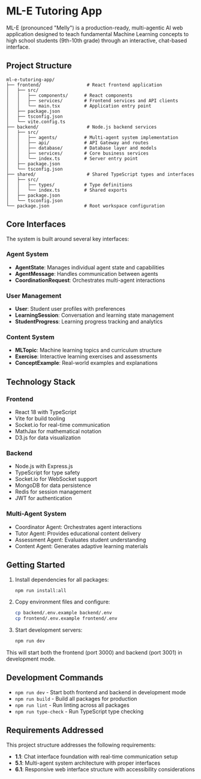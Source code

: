 # ML-E Tutoring App

ML-E (pronounced "Melly") is a production-ready, multi-agentic AI web application designed to teach fundamental Machine Learning concepts to high school students (9th-10th grade) through an interactive, chat-based interface.

## Project Structure

```
ml-e-tutoring-app/
├── frontend/                 # React frontend application
│   ├── src/
│   │   ├── components/      # React components
│   │   ├── services/        # Frontend services and API clients
│   │   └── main.tsx         # Application entry point
│   ├── package.json
│   ├── tsconfig.json
│   └── vite.config.ts
├── backend/                  # Node.js backend services
│   ├── src/
│   │   ├── agents/          # Multi-agent system implementation
│   │   ├── api/             # API Gateway and routes
│   │   ├── database/        # Database layer and models
│   │   ├── services/        # Core business services
│   │   └── index.ts         # Server entry point
│   ├── package.json
│   └── tsconfig.json
├── shared/                   # Shared TypeScript types and interfaces
│   ├── src/
│   │   ├── types/           # Type definitions
│   │   └── index.ts         # Shared exports
│   ├── package.json
│   └── tsconfig.json
└── package.json             # Root workspace configuration
```

## Core Interfaces

The system is built around several key interfaces:

### Agent System
- **AgentState**: Manages individual agent state and capabilities
- **AgentMessage**: Handles communication between agents
- **CoordinationRequest**: Orchestrates multi-agent interactions

### User Management
- **User**: Student user profiles with preferences
- **LearningSession**: Conversation and learning state management
- **StudentProgress**: Learning progress tracking and analytics

### Content System
- **MLTopic**: Machine learning topics and curriculum structure
- **Exercise**: Interactive learning exercises and assessments
- **ConceptExample**: Real-world examples and explanations

## Technology Stack

### Frontend
- React 18 with TypeScript
- Vite for build tooling
- Socket.io for real-time communication
- MathJax for mathematical notation
- D3.js for data visualization

### Backend
- Node.js with Express.js
- TypeScript for type safety
- Socket.io for WebSocket support
- MongoDB for data persistence
- Redis for session management
- JWT for authentication

### Multi-Agent System
- Coordinator Agent: Orchestrates agent interactions
- Tutor Agent: Provides educational content delivery
- Assessment Agent: Evaluates student understanding
- Content Agent: Generates adaptive learning materials

## Getting Started

1. Install dependencies for all packages:
   ```bash
   npm run install:all
   ```

2. Copy environment files and configure:
   ```bash
   cp backend/.env.example backend/.env
   cp frontend/.env.example frontend/.env
   ```

3. Start development servers:
   ```bash
   npm run dev
   ```

This will start both the frontend (port 3000) and backend (port 3001) in development mode.

## Development Commands

- `npm run dev` - Start both frontend and backend in development mode
- `npm run build` - Build all packages for production
- `npm run lint` - Run linting across all packages
- `npm run type-check` - Run TypeScript type checking

## Requirements Addressed

This project structure addresses the following requirements:
- **1.1**: Chat interface foundation with real-time communication setup
- **5.1**: Multi-agent system architecture with proper interfaces
- **6.1**: Responsive web interface structure with accessibility considerations